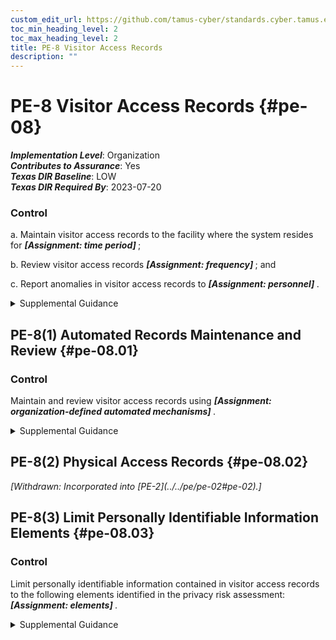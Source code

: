 ```yaml
---
custom_edit_url: https://github.com/tamus-cyber/standards.cyber.tamus.edu/tree/main/static/content/tamus.edu/TAMUS_profile.xml
toc_min_heading_level: 2
toc_max_heading_level: 2
title: PE-8 Visitor Access Records
description: ""
---
```


# PE-8 Visitor Access Records {#pe-08}

_**Implementation Level**_: Organization\
_**Contributes to Assurance**_: Yes\
_**Texas DIR Baseline**_: LOW\
_**Texas DIR Required By**_: 2023-07-20

### Control

a. Maintain visitor access records to the facility where the system resides for <strong>                     <em>[Assignment: time period]</em>                  </strong>;

b. Review visitor access records <strong>                     <em>[Assignment: frequency]</em>                  </strong> ; and

c. Report anomalies in visitor access records to <strong>                     <em>[Assignment: personnel]</em>                  </strong>.

<details>
  <summary>Supplemental Guidance</summary>

Visitor access records include the names and organizations of individuals visiting, visitor signatures, forms of identification, dates of access, entry and departure times, purpose of visits, and the names and organizations of individuals visited. Access record reviews determine if access authorizations are current and are still required to support organizational mission and business functions. Access records are not required for publicly accessible areas.

</details>

## PE-8(1) Automated Records Maintenance and Review {#pe-08.01}

### Control

Maintain and review visitor access records using <strong>                     <em>[Assignment: organization-defined automated mechanisms]</em>                  </strong>.

<details>
  <summary>Supplemental Guidance</summary>

Visitor access records may be stored and maintained in a database management system that is accessible by organizational personnel. Automated access to such records facilitates record reviews on a regular basis to determine if access authorizations are current and still required to support organizational mission and business functions.

</details>

## PE-8(2) Physical Access Records {#pe-08.02}

<prop xmlns="http://csrc.nist.gov/ns/oscal/1.0" name="status" value="withdrawn">
               <em>[Withdrawn: Incorporated into [PE-2](../../pe/pe-02#pe-02).]</em>
            </prop>
            

## PE-8(3) Limit Personally Identifiable Information Elements {#pe-08.03}

### Control

Limit personally identifiable information contained in visitor access records to the following elements identified in the privacy risk assessment: <strong>                     <em>[Assignment: elements]</em>                  </strong>.

<details>
  <summary>Supplemental Guidance</summary>

Organizations may have requirements that specify the contents of visitor access records. Limiting personally identifiable information in visitor access records when such information is not needed for operational purposes helps reduce the level of privacy risk created by a system.

</details>

